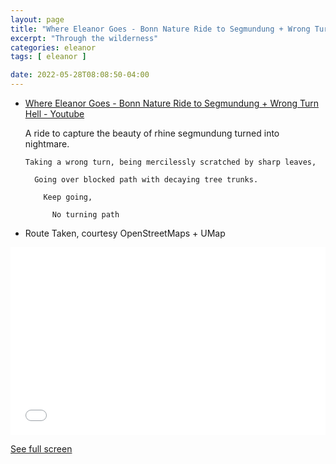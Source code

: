 ```yaml
---
layout: page
title: "Where Eleanor Goes - Bonn Nature Ride to Segmundung + Wrong Turn Hell"
excerpt: "Through the wilderness"
categories: eleanor
tags: [ eleanor ]

date: 2022-05-28T08:08:50-04:00
---
```




* [Where Eleanor Goes - Bonn Nature Ride to Segmundung + Wrong Turn Hell - Youtube](https://www.youtube.com/watch?v=efpNhwiniW0)


    A ride to capture the beauty of rhine segmundung turned into nightmare.

      Taking a wrong turn, being mercilessly scratched by sharp leaves,

        Going over blocked path with decaying tree trunks.

          Keep going,

            No turning path


* Route Taken, courtesy OpenStreetMaps + UMap

<iframe width="100%" height="300px" frameborder="0" allowfullscreen src="//umap.openstreetmap.fr/en/map/segmundung-green-ride_769498?scaleControl=false&miniMap=true&scrollWheelZoom=false&zoomControl=true&allowEdit=false&moreControl=true&searchControl=null&tilelayersControl=null&embedControl=null&datalayersControl=true&onLoadPanel=undefined&captionBar=false"></iframe><p><a href="//umap.openstreetmap.fr/en/map/segmundung-green-ride_769498">See full screen</a></p>
